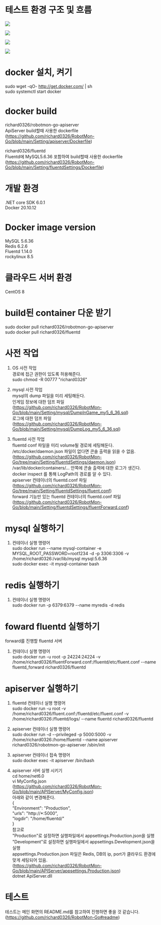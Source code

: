 # 테스트 환경 구조 및 흐름
![](./images/Network.PNG)    

![](./images/FluentdFlow.PNG)  

![](./images/tail.PNG)  

![](./images/filter.PNG)  

# docker 설치, 켜기
sudo wget -qO- http://get.docker.com/ | sh  
sudo systemctl start docker  

# docker build  
richard0326/robotmon-go-apiserver  
ApiServer build할때 사용한 dockerfile  
(https://github.com/richard0326/RobotMon-Go/blob/main/Setting/apiserver/Dockerfile)  

richard0326/fluentd  
Fluentd에 MySQL5.6.36 포함하여 build할때 사용한 dockerfile  
(https://github.com/richard0326/RobotMon-Go/blob/main/Setting/fluentdSettings/Dockerfile)  

# 개발 환경
.NET core SDK 6.0.1  
Docker 20.10.12   

# Docker image version
MySQL 5.6.36  
Redis 6.2.6  
Fluentd 1.14.0  
rockylinux 8.5   

# 클라우드 서버 환경
CentOS 8  

# build된 container 다운 받기
sudo docker pull richard0326/robotmon-go-apiserver  
sudo docker pull richard0326/fluentd  

# 사전 작업
1. OS 사전 작업  
경로에 접근 권한이 있도록 허용해준다.  
sudo chmod -R  00777 "richard0326"  
  
2. mysql 사전 작업  
mysql의 dump 파일을 미리 세팅해둔다.  
인게임 정보에 대한 덤프 파일  
(https://github.com/richard0326/RobotMon-Go/blob/main/Setting/mysql/DumpInGame_my5_6_36.sql)  
로그에 대한 덤프 파일  
(https://github.com/richard0326/RobotMon-Go/blob/main/Setting/mysql/DumpLog_my5_6_36.sql)  
  
3. fluentd 사전 작업  
fluentd conf 파일을 미리 volume될 경로에 세팅해둔다.  
/etc/docker/daemon.json 파일이 없다면 콘솔 출력을 읽을 수 없음.  
(https://github.com/richard0326/RobotMon-Go/tree/main/Setting/fluentdSettings/daemon.json)  
/var/lib/docker/containers/... 안쪽에 콘솔 출력에 대한 로그가 생긴다.  
docker inspect <container>를 통해 LogPath의 경로를 알 수 있다.  
apiserver 컨테이너의 fluentd.conf 파일  
(https://github.com/richard0326/RobotMon-Go/tree/main/Setting/fluentdSettings/fluent.conf)  
forward 기능만 있는 fluentd 컨테이너의 fluentd.conf 파일  
(https://github.com/richard0326/RobotMon-Go/blob/main/Setting/fluentdSettings/fluentForward.conf)  

# mysql 실행하기
1. 컨테이너 실행 명령어  
sudo docker run --name mysql-container -e MYSQL_ROOT_PASSWORD=root1234 -d -p 3306:3306 -v /home/richard0326:/var/lib/mysql mysql:5.6.36    
sudo docker exec -it mysql-container bash   

# redis 실행하기
1. 컨테이너 실행 명령어  
sudo docker run -p 6379:6379 --name myredis -d redis  

# foward fluentd 실행하기  
forward를 진행할 fluentd 서버  
1. 컨테이너 실행 명령어  
sudo docker run -u root -p 24224:24224 -v /home/richard0326/fluentForward.conf:/fluentd/etc/fluent.conf --name fluentd_forward richard0326/fluentd  
  
# apiserver 실행하기
1. fluentd 컨테이너 실행 명령어  
sudo docker run -u root -v /home/richard0326/fluent.conf:/fluentd/etc/fluent.conf -v /home/richard0326:/fluentd/logs/ --name fluentd richard0326/fluentd  
  
2. apiserver 컨테이너 실행 명령어  
sudo docker run -d --privileged -p 5000:5000 -v /home/richard0326:/home/fluentd --name apiserver richard0326/robotmon-go-apiserver /sbin/init  

3. apiserver 컨테이너 접속 명령어  
sudo docker exec -it apiserver /bin/bash   

4. apiserver 서버 실행 시키기  
cd home/net6.0  
vi MyConfig.json    
(https://github.com/richard0326/RobotMon-Go/blob/main/APIServer/MyConfig.json)  
아래와 같이 변경해준다.  
{  
  "Environment": "Production",  
  "urls": "http://*:5000",  
  "logdir": "/home/fluentd/"  
}    
참고로  
"Production"로 설정하면 실행파일에서 appsettings.Production.json을 실행  
"Development"로 설정하면 실행파일에서 appsettings.Development.json을 실행  
appsettings.Production.json 파일은 Redis, DB의 ip, port가 클라우드 환경에 맞게 세팅되어 있음.   
(https://github.com/richard0326/RobotMon-Go/blob/main/APIServer/appsettings.Production.json)  
dotnet ApiServer.dll   

# 테스트  
테스트는 메인 화면의 README.md를 참고하여 진행하면 좋을 것 같습니다.  
(https://github.com/richard0326/RobotMon-Go#readme)  
